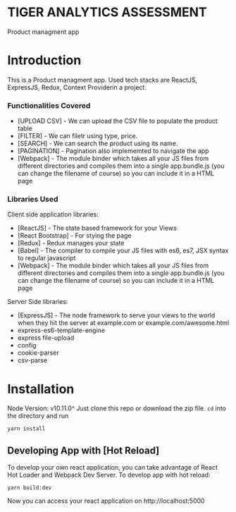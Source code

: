 # TIGER ANALYTICS ASSESSMENT
Product managment app

# Introduction
This is a Product managment app. Used tech stacks are ReactJS, ExpressJS, Redux, Context Providerin a project.

### Functionalities Covered
- [UPLOAD CSV] - We can upload the CSV file to populate the product table
- [FILTER] - We can filetr using type, price.
- [SEARCH] - We can search the product using its name.
- [PAGINATION] - Pagination also implememted to navigate the app
- [Webpack] - The module binder which takes all your JS files from different directories and compiles them into a single app.bundle.js (you can change the filename of course) so you can include it in a HTML page

### Libraries Used
 Client side application libraries:
- [ReactJS] - The state based framework for your Views
- [React Bootstrap] - For stying the page
- [Redux] - Redux manages your state
- [Babel] - The compiler to compile your JS files with es6, es7, JSX syntax to regular javascript
- [Webpack] - The module binder which takes all your JS files from different directories and compiles them into a single app.bundle.js (you can change the filename of course) so you can include it in a HTML page

 Server Side libraries:
- [ExpressJS] - The node framework to serve your views to the world when they hit the server at example.com or example.com/awesome.html
 - express-es6-template-engine
 - express file-upload
 - config
 - cookie-parser
 - csv-parse

# Installation
Node Version: v10.11.0^
Just clone this repo or download the zip file. `cd` into the directory and run

    yarn install

## Developing App with [Hot Reload]
To develop your own react application, you can take advantage of React Hot Loader and Webpack Dev Server. To develop app with hot reload:

    yarn build:dev

Now you can access your react application on http://localhost:5000


